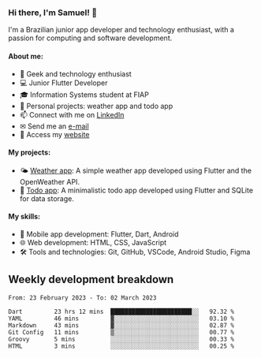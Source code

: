 ### Hi there, I'm Samuel! 👋

I'm a Brazilian junior app developer and technology enthusiast, with a passion for computing and software development.

#### About me:

- 🌟 Geek and technology enthusiast
- 💻 Junior Flutter Developer
- 🎓 Information Systems student at FIAP
- 🔭 Personal projects: weather app and todo app
- 📫 Connect with me on [LinkedIn](https://www.linkedin.com/in/samuel-s-marques/)
- ✉ Send me an [e-mail](mailto:samuel.s.marques@protonmail.com)
- 🔗 Access my [website](https://samuel-marques.me/)

#### My projects:

- 🌤️ [Weather app](https://github.com/samuel-s-marques/weather-app): A simple weather app developed using Flutter and the OpenWeather API.
- 📝 [Todo app](https://github.com/samuel-s-marques/todo-app): A minimalistic todo app developed using Flutter and SQLite for data storage.

#### My skills:

- 📱 Mobile app development: Flutter, Dart, Android
- 🌐 Web development: HTML, CSS, JavaScript
- 🛠️ Tools and technologies: Git, GitHub, VSCode, Android Studio, Figma

## Weekly development breakdown
<!--START_SECTION:waka-->

```text
From: 23 February 2023 - To: 02 March 2023

Dart         23 hrs 12 mins  ███████████████████████░░   92.32 %
YAML         46 mins         ▓░░░░░░░░░░░░░░░░░░░░░░░░   03.10 %
Markdown     43 mins         ▓░░░░░░░░░░░░░░░░░░░░░░░░   02.87 %
Git Config   11 mins         ▒░░░░░░░░░░░░░░░░░░░░░░░░   00.77 %
Groovy       5 mins          ░░░░░░░░░░░░░░░░░░░░░░░░░   00.33 %
HTML         3 mins          ░░░░░░░░░░░░░░░░░░░░░░░░░   00.25 %
```

<!--END_SECTION:waka-->
